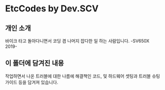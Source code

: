 # EtcCodes by Dev.SCV

개인 소개
---------
바이크 타고 돌아다니면서 코딩 겸 나머지 잡다한 일 하는 사람입니다.
-SV650X 2019- 

이 폴더에 담겨진 내용
-------
작업하면서 나온 트러블에 대한 나름에 해결책인 코드, 및 하드웨어 셋팅과 트러블 슈팅 가이드 등을 담겨져 있습니다.
